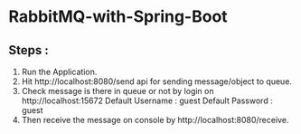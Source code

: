 # RabbitMQ-with-Spring-Boot

## Steps : 
 1. Run the Application.
 2. Hit http://localhost:8080/send api for sending message/object to queue.
 3. Check message is there in queue or not by login on http://localhost:15672 
                  Default Username : guest
                  Default Password : guest
 4. Then receive the message on console by http://localhost:8080/receive.
